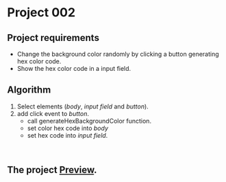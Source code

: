 # Project 002

## Project requirements

- Change the background color randomly by clicking a button generating hex color code.
- Show the hex color code in a input field.

## Algorithm
1. Select elements (*body*, *input field* and *button*).
2. add click event to *button*.
   - call generateHexBackgroundColor function.
   - set color hex code into *body*
   - set hex code into *input field*.

<br />

## The project [Preview](https://raw.githack.com/StepAsideLiL/js-dom/main/src/project002/index.html).